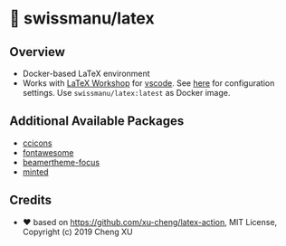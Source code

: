 # 🐳 swissmanu/latex

## Overview

- Docker-based LaTeX environment
- Works with [LaTeX Workshop](https://marketplace.visualstudio.com/items?itemName=James-Yu.latex-workshop) for [vscode](https://code.visualstudio.com/). See [here](https://github.com/James-Yu/LaTeX-Workshop/wiki/Install#using-docker) for configuration settings. Use `swissmanu/latex:latest` as Docker image.

## Additional Available Packages

- [ccicons](https://www.ctan.org/pkg/ccicons)
- [fontawesome](https://www.ctan.org/pkg/fontawesome)
- [beamertheme-focus](https://ctan.org/pkg/beamertheme-focus)
- [minted](https://www.ctan.org/pkg/minted)

## Credits

- ❤️ based on https://github.com/xu-cheng/latex-action, MIT License, Copyright (c) 2019 Cheng XU
